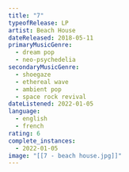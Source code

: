 ```yaml
---
title: "7"
typeofRelease: LP
artist: Beach House
dateReleased: 2018-05-11
primaryMusicGenre:
  - dream pop
  - neo-psychedelia
secondaryMusicGenre:
  - shoegaze
  - ethereal wave
  - ambient pop
  - space rock revival
dateListened: 2022-01-05
language:
  - english
  - french
rating: 6
complete_instances:
  - 2022-01-05
image: "[[7 - beach house.jpg]]"
---
```

